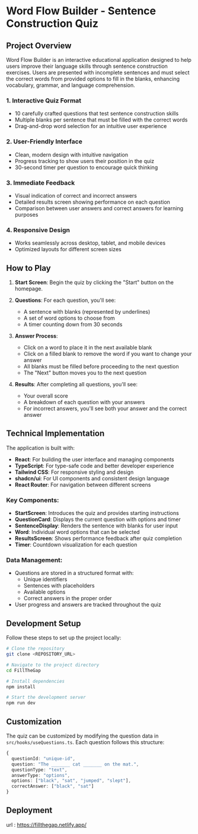 
# Word Flow Builder - Sentence Construction Quiz

## Project Overview

Word Flow Builder is an interactive educational application designed to help users improve their language skills through sentence construction exercises. Users are presented with incomplete sentences and must select the correct words from provided options to fill in the blanks, enhancing vocabulary, grammar, and language comprehension.

### 1. Interactive Quiz Format
- 10 carefully crafted questions that test sentence construction skills
- Multiple blanks per sentence that must be filled with the correct words
- Drag-and-drop word selection for an intuitive user experience

### 2. User-Friendly Interface
- Clean, modern design with intuitive navigation
- Progress tracking to show users their position in the quiz
- 30-second timer per question to encourage quick thinking

### 3. Immediate Feedback
- Visual indication of correct and incorrect answers
- Detailed results screen showing performance on each question
- Comparison between user answers and correct answers for learning purposes

### 4. Responsive Design
- Works seamlessly across desktop, tablet, and mobile devices
- Optimized layouts for different screen sizes

## How to Play

1. **Start Screen**: Begin the quiz by clicking the "Start" button on the homepage.
2. **Questions**: For each question, you'll see:
   - A sentence with blanks (represented by underlines)
   - A set of word options to choose from
   - A timer counting down from 30 seconds

3. **Answer Process**:
   - Click on a word to place it in the next available blank
   - Click on a filled blank to remove the word if you want to change your answer
   - All blanks must be filled before proceeding to the next question
   - The "Next" button moves you to the next question

4. **Results**: After completing all questions, you'll see:
   - Your overall score
   - A breakdown of each question with your answers
   - For incorrect answers, you'll see both your answer and the correct answer

## Technical Implementation

The application is built with:

- **React**: For building the user interface and managing components
- **TypeScript**: For type-safe code and better developer experience
- **Tailwind CSS**: For responsive styling and design
- **shadcn/ui**: For UI components and consistent design language
- **React Router**: For navigation between different screens

### Key Components:

- **StartScreen**: Introduces the quiz and provides starting instructions
- **QuestionCard**: Displays the current question with options and timer
- **SentenceDisplay**: Renders the sentence with blanks for user input
- **Word**: Individual word options that can be selected
- **ResultsScreen**: Shows performance feedback after quiz completion
- **Timer**: Countdown visualization for each question

### Data Management:

- Questions are stored in a structured format with:
  - Unique identifiers
  - Sentences with placeholders
  - Available options
  - Correct answers in the proper order
- User progress and answers are tracked throughout the quiz

## Development Setup

Follow these steps to set up the project locally:

```sh
# Clone the repository
git clone <REPOSITORY_URL>

# Navigate to the project directory
cd FillTheGap

# Install dependencies
npm install

# Start the development server
npm run dev
```

## Customization

The quiz can be customized by modifying the question data in `src/hooks/useQuestions.ts`. Each question follows this structure:

```typescript
{
  questionId: "unique-id",
  question: "The _______ cat _______ on the mat.",
  questionType: "text",
  answerType: "options",
  options: ["black", "sat", "jumped", "slept"],
  correctAnswer: ["black", "sat"]
}
```

## Deployment
url : https://fillthegap.netlify.app/


